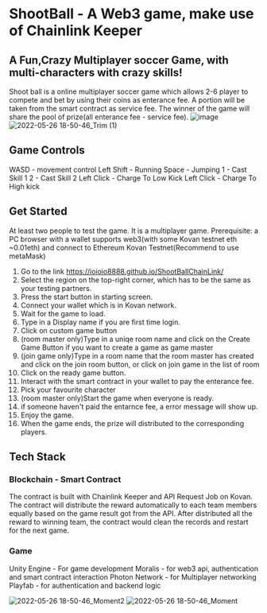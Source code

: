 # ShootBall - A Web3 game, make use of Chainlink Keeper
## A Fun,Crazy Multiplayer soccer Game, with multi-characters with crazy skills!

Shoot ball is a online multiplayer soccer game which allows 2-6 player to compete and bet by using their coins as enterance fee.
A portion will be taken from the smart contract as service fee. The winner of the game will share the pool of prize(all enterance fee - service fee).
![image](https://user-images.githubusercontent.com/19797490/170442151-fa584387-8c20-4823-b230-3646cee44586.png)
![2022-05-26 18-50-46_Trim (1)](https://user-images.githubusercontent.com/19797490/170704832-38e1b8b1-2bbf-48f4-8490-83d70d1b8871.gif)

## Game Controls
WASD - movement control
Left Shift - Running
Space - Jumping
1 - Cast Skill 1
2 - Cast Skill 2
Left Click - Charge To Low Kick
Left Click - Charge To High kick

## Get Started
At least two people to test the game. It is a multiplayer game.
Prerequisite: a PC browser with a wallet supports web3(with some Kovan testnet eth ~0.01eth) and connect to Ethereum Kovan Testnet(Recommend to use metaMask)

1. Go to the link https://ioioio8888.github.io/ShootBallChainLink/
2. Select the region on the top-right corner, which has to be the same as your testing partners.
3. Press the start button in starting screen.
4. Connect your wallet which is in Kovan network.
5. Wait for the game to load.
6. Type in a Display name if you are first time login.
7. Click on custom game button
8. (room master only)Type in a uniqe room name and click on the Create Game Button if you want to create a game as game master
9. (join game only)Type in a room name that the room master has created and click on the join room button, or click on join game in the list of room
10. Click on the ready game button.
11. Interact with the smart contract in your wallet to pay the enterance fee.
12. Pick your favourite character
13. (room master only)Start the game when everyone is ready.
14. if someone haven't paid the entarnce fee, a error message will show up.
15. Enjoy the game.
16. When the game ends, the prize will distributed to the corresponding players.

## Tech Stack
### Blockchain - Smart Contract
  The contract is built with Chainlink Keeper and API Request Job on Kovan.
  The contract will distribute the reward automatically to each team members equally based on the game result got from the API.
  After distributed all the reward to winning team, the contract would clean the records and restart for the next game.
  

### Game
  Unity Engine - For game development
  Moralis - for web3 api, authentication and smart contract interaction
  Photon Network - for Multiplayer networking
  Playfab - for authentication and backend logic
  
![2022-05-26 18-50-46_Moment2](https://user-images.githubusercontent.com/19797490/170704249-52b585f0-aae2-423e-895b-05e17fb39132.jpg)
![2022-05-26 18-50-46_Moment](https://user-images.githubusercontent.com/19797490/170704220-08d44392-5e72-4683-bbd1-4e9e4aab5ea5.jpg)
